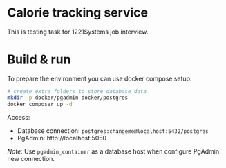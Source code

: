# Calorie tracking service
This is testing task for 1221Systems job interview.

# Build & run

To prepare the environment you can use docker compose setup:

```bash
# create extra folders to store database data
mkdir -p docker/pgadmin docker/postgres
docker composer up -d
```

Access:
- Database connection: `postgres:changeme@localhost:5432/postgres`
- PgAdmin: http://localhost:5050

*Note:* Use `pgadmin_container` as a database host when configure PgAdmin new connection.
